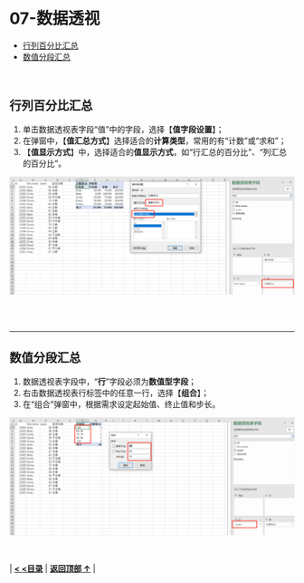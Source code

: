 # 07-数据透视

- [行列百分比汇总](#行列百分比汇总)
- [数值分段汇总](#数值分段汇总)

<br/>

## 行列百分比汇总

1. 单击数据透视表字段“值”中的字段，选择【**值字段设置**】；
2. 在弹窗中，【**值汇总方式**】选择适合的**计算类型**，常用的有“计数”或“求和”；
3. 【**值显示方式**】中，选择适合的**值显示方式**，如“行汇总的百分比”、“列汇总的百分比”。

![](images/PV1.png)

<br/>

<br/>

------

## 数值分段汇总

1. 数据透视表字段中，“**行**”字段必须为**数值型字段**；
2. 右击数据透视表行标签中的任意一行，选择【**组合**】；
3. 在“组合”弹窗中，根据需求设定起始值、终止值和步长。

![](images/PV2.png)

<br/>

| [**< <目录**](./README.md) | [**返回顶部 ↑**](#07-数据透视) |